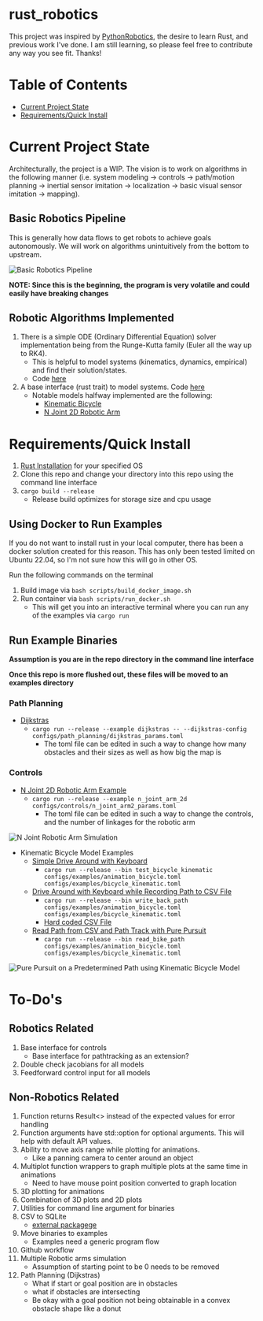 # rust_robotics
This project was inspired by [PythonRobotics](https://github.com/AtsushiSakai/PythonRobotics), the desire to learn Rust, and previous work I've done. I am still learning, so please feel free to contribute any way you see fit. Thanks!

# Table of Contents 
* [Current Project State](#current-project-state)
* [Requirements/Quick Install](#requirementsquick-install)

# Current Project State
Architecturally, the project is a WIP. The vision is to work on algorithms in the following manner (i.e. system modeling -> controls -> path/motion planning -> inertial sensor imitation -> localization -> basic visual sensor imitation -> mapping).

## Basic Robotics Pipeline
This is generally how data flows to get robots to achieve goals autonomously. We will work on algorithms unintuitively from the bottom to upstream.

![Basic Robotics Pipeline](https://github.com/shassen14/rust_robotics_media/blob/main/general/basic_robotics_pipeline.drawio.png)

**NOTE: Since this is the beginning, the program is very volatile and could easily have breaking changes**

## Robotic Algorithms Implemented
1. There is a simple ODE (Ordinary Differential Equation) solver implementation being from the Runge-Kutta family (Euler all the way up to RK4).
    * This is helpful to model systems (kinematics, dynamics, empirical) and find their solution/states. 
    * Code [here](/src/num_methods/runge_kutta.rs)
2. A base interface (rust trait) to model systems. Code [here](/src/models/base.rs)
    * Notable models halfway implemented are the following:
        * [Kinematic Bicycle](/src/models/ground_vehicles/bicycle_kinematic.rs)
        * [N Joint 2D Robotic Arm](/src/models/humanoid/n_joint_arm2.rs)

# Requirements/Quick Install
1. [Rust Installation](https://www.rust-lang.org/tools/install) for your specified OS
2. Clone this repo and change your directory into this repo using the command line interface
3. `cargo build --release`
    * Release build optimizes for storage size and cpu usage

## Using Docker to Run Examples
If you do not want to install rust in your local computer, there has been a docker solution created for this reason. This has only been tested limited on Ubuntu 22.04, so I'm not sure how this will go in other OS.

Run the following commands on the terminal
1. Build image via `bash scripts/build_docker_image.sh`
2. Run container via `bash scripts/run_docker.sh`
    * This will get you into an interactive terminal where you can run any of the examples via `cargo run`

## Run Example Binaries
**Assumption is you are in the repo directory in the command line interface**

**Once this repo is more flushed out, these files will be moved to an examples directory**

### Path Planning
* [Dijkstras](examples/path_planning/dijkstras.rs)
    * `cargo run --release --example dijkstras -- --dijkstras-config configs/path_planning/dijkstras_params.toml`
        * The toml file can be edited in such a way to change how many obstacles and their sizes as well as how big the map is

### Controls
* [N Joint 2D Robotic Arm Example](/src/bin/test_n_joint_arm2.rs)
    * `cargo run --release --example n_joint_arm_2d configs/controls/n_joint_arm2_params.toml`
        * The toml file can be edited in such a way to change the controls, and the number of linkages for the robotic arm

![N Joint Robotic Arm Simulation](https://github.com/shassen14/rust_robotics_media/blob/main/models/n_joint_robotic_arm_2d.gif)

* Kinematic Bicycle Model Examples
    * [Simple Drive Around with Keyboard](/src/bin/test_bicycle_kinematic.rs) 
        * `cargo run --release --bin test_bicycle_kinematic configs/examples/animation_bicycle.toml configs/examples/bicycle_kinematic.toml`
    * [Drive Around with Keyboard while Recording Path to CSV File](/src/bin/write_bike_path.rs)
        * `cargo run --release --bin write_back_path configs/examples/animation_bicycle.toml configs/examples/bicycle_kinematic.toml`
        * [Hard coded CSV File](/logs/examples/example_path.csv)
    * [Read Path from CSV and Path Track with Pure Pursuit](/src/bin/read_bike_path.rs) 
        * `cargo run --release --bin read_bike_path configs/examples/animation_bicycle.toml configs/examples/bicycle_kinematic.toml`

![Pure Pursuit on a Predetermined Path using Kinematic Bicycle Model](https://github.com/shassen14/rust_robotics_media/blob/main/models/bicycle_kinematic_pure_pursuit.gif)


# To-Do's

## Robotics Related
1. Base interface for controls
    * Base interface for pathtracking as an extension?
1. Double check jacobians for all models
1. Feedforward control input for all models


## Non-Robotics Related
1. Function returns Result<> instead of the expected values for error handling
1. Function arguments have std::option for optional arguments. This will help with default API values.
1. Ability to move axis range while plotting for animations. 
    * Like a panning camera to center around an object
1. Multiplot function wrappers to graph multiple plots at the same time in animations
    * Need to have mouse point position converted to graph location
1. 3D plotting for animations
1. Combination of 3D plots and 2D plots
1. Utilities for command line argument for binaries
1. CSV to SQLite
    * [external packagege](https://github.com/rusqlite/rusqlite)
1. Move binaries to examples
    * Examples need a generic program flow
1. Github workflow
1. Multiple Robotic arms simulation
    * Assumption of starting point to be 0 needs to be removed
1. Path Planning (Dijkstras)
    * What if start or goal position are in obstacles
    * what if obstacles are intersecting
    * Be okay with a goal position not being obtainable in a convex obstacle shape like a donut





